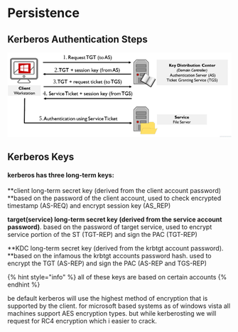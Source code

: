 # Persistence

## Kerberos Authentication Steps

![](<../../../.gitbook/assets/image (181).png>)

## Kerberos Keys

#### kerberos has three long-term keys:

**client long-term secret key (derived from the client account password) **based on the password of the client account, used to check encrypted timestamp (AS-REQ) and encrypt session key (AS_REP)

**target(service) long-term secret key (derived from the service account password)**. based on the password of target service, used to encrypt service portion of the ST (TGT-REP) and sign the PAC (TGT-REP)

**KDC long-term secret key (derived from the krbtgt account password). **based on the infamous the krbtgt accounts password hash. used to encrypt the TGT (AS-REP) and sign the PAC (AS-REP and TGS-REP)

{% hint style="info" %}
all of these keys are based on certain accounts
{% endhint %}

be default kerberos will use the highest method of encryption that is supported by the client. for microsoft based systems as of windows vista all machines support AES encryption types. but while kerberosting we will request for RC4 encryption which i easier to crack.
